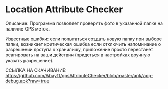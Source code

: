 # Location Attribute Checker

Описание: Программа позволяет проверять фото в указанной папке на наличие GPS меток.

Известные ошибки:
если попытаться создать новую папку при выборе папки, возникает критическая ошибка
если отключить напоминание о разрешении доступа к хранилищу, приложение просто перестанет реагировать на ваши действия (придеться в настройках вручную указать разрешение).

ССЫЛКА НА СКАЧИВАНИЕ: https://github.com/Abay11/gpsAttributeChecker/blob/master/apk/app-debug.apk?raw=true
